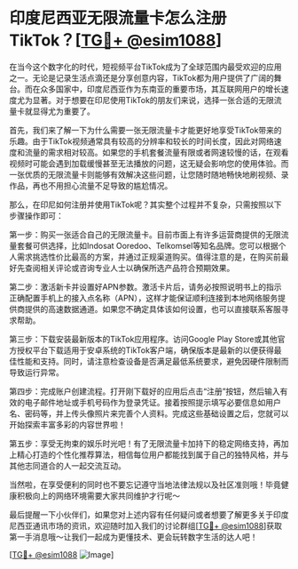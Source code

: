 # 印度尼西亚无限流量卡怎么注册TikTok？[[TG💪+ @esim1088](https://t.me/s/esim1088)]

在当今这个数字化的时代，短视频平台TikTok成为了全球范围内最受欢迎的应用之一。无论是记录生活点滴还是分享创意内容，TikTok都为用户提供了广阔的舞台。而在众多国家中，印度尼西亚作为东南亚的重要市场，其互联网用户的增长速度尤为显著。对于想要在印尼使用TikTok的朋友们来说，选择一张合适的无限流量卡就显得尤为重要了。

首先，我们来了解一下为什么需要一张无限流量卡才能更好地享受TikTok带来的乐趣。由于TikTok视频通常具有较高的分辨率和较长的时间长度，因此对网络速度和流量的需求相对较高。如果您的手机套餐流量有限或者网速较慢的话，在观看视频时可能会遇到加载缓慢甚至无法播放的问题，这无疑会影响您的使用体验。而一张优质的无限流量卡则能够有效解决这些问题，让您随时随地畅快地刷视频、录作品，再也不用担心流量不足导致的尴尬情况。

那么，在印尼如何注册并使用TikTok呢？其实整个过程并不复杂，只需按照以下步骤操作即可：

第一步：购买一张适合自己的无限流量卡。目前市面上有许多运营商提供的无限流量套餐可供选择，比如Indosat Ooredoo、Telkomsel等知名品牌。您可以根据个人需求挑选性价比最高的方案，并通过正规渠道购买。值得注意的是，在购买前最好先查阅相关评论或咨询专业人士以确保所选产品符合预期效果。

第二步：激活新卡并设置好APN参数。激活卡片后，请务必按照说明书上的指示正确配置手机上的接入点名称（APN），这样才能保证顺利连接到本地网络服务提供商提供的高速数据通道。如果您不确定具体该如何设置，也可以直接联系客服寻求帮助。

第三步：下载安装最新版本的TikTok应用程序。访问Google Play Store或其他官方授权平台下载适用于安卓系统的TikTok客户端，确保版本是最新的以便获得最佳性能和支持。同时，请注意检查设备是否满足最低系统要求，避免因硬件限制而导致运行异常。

第四步：完成账户创建流程。打开刚下载好的应用后点击“注册”按钮，然后输入有效的电子邮件地址或手机号码作为登录凭证。接着按照提示填写必要信息如用户名、密码等，并上传头像照片来完善个人资料。完成这些基础设置之后，您就可以开始探索丰富多彩的内容世界啦！

第五步：享受无拘束的娱乐时光吧！有了无限流量卡加持下的稳定网络支持，再加上精心打造的个性化推荐算法，相信每位用户都能找到属于自己的独特风格，并与其他志同道合的人一起交流互动。

当然啦，在享受便利的同时也不要忘记遵守当地法律法规以及社区准则哦！毕竟健康积极向上的网络环境需要大家共同维护才行呢～

最后提醒一下小伙伴们，如果您对上述内容有任何疑问或者想要了解更多关于印度尼西亚通讯市场的资讯，欢迎随时加入我们的讨论群组[[TG💪+ @esim1088](https://t.me/s/esim1088)]获取第一手消息哦～让我们一起成为更懂技术、更会玩转数字生活的达人吧！

[[TG💪+ @esim1088](https://t.me/s/esim1088) ![Image](https://i.postimg.cc/4NQfJmqS/Snipaste-2025-05-13-00-14-12.png)]